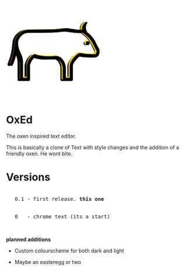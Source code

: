 <img src="icon/256x256.png">
<h1>OxEd</h1>
<p> The oxen inspired text editor.</p>

<p>
This is basically a clone of Text with style changes and the addition of a friendly oxen. He wont bite.
</p>

<h1>Versions</h1>
<ul>
    <pre>
        <li>0.1 - first release. <b>this one</b></li>
        <li>0   - chrome text (its a start)</li>
    </pre>
</ul>
<p>
<b>planned additions</b>
</p>
<ul>
    <li><p>Custom colourscheme for both dark and light</p></li>
    <li><p>Maybe an easteregg or two</p></li>
</ul>